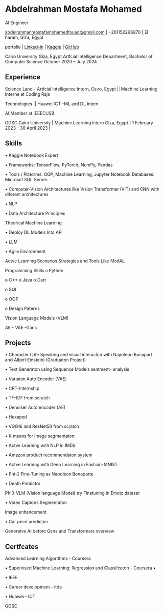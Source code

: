 # Abdelrahman Mostafa Mohamed

AI Engineer 

abdelrahmanmostafamohamedfouad@gmail.com | +201152296870 | El haram, Giza, Egypt

portolio | [Linked-in](https://www.linkedin.com/in/abdelrahman-mostafa-mohamed/) | [Kaggle](https://www.kaggle.com/abdelrahmanm2003) | [GitHub](https://github.com/Eng-Abdelrahman-Mostafa-Mohamed) 

Cairo University Giza, Egypt Artfcial Intelligence Department, Bachelor of Computer Science October 2020 – July 2024 

## Experience

Science Land - Artfcial Intelligence Intern, Cairo, Egypt || Machine Learning Interne at Coding Raja 

Technologies || Huawei ICT -ML and DL intern 

 AI Member at IEEECUSB 

GDSC Cairo University | Machine Learning Intern Giza, Egypt | 1 February 2023 - 30 April 2023 |

## Skills

• Kaggle Notebook Expert 

• Frameworks: TensorFlow, PyTorch, NumPy, Pandas 

• Tools / Platorms: OOP, Machine Learning, Jupyter Notebook Databases: Microsof SQL Server. 

• Computer-Vision Architectures like Vision Transformer (VIT) and CNN with diferent architectures 

• NLP 

• Data Architecture Principles 

Theorical Machine Learning 

• Deploy DL Models Into API 

• LLM 

• Agile Environment 

Actve Learning Scenarios Strategies and Tools Like ModAL 

Programming Skills o Python 

o C++ o Java o Dart 

o SQL

o OOP

o Design Paterns 

Vision Language Models (VLM) 

AE - VAE -Gans 

## Projects

• Character (Life Speaking and visual interacton with Napoleon Bonapart and Albert Einstein) (Graduaton Project) 

• Text Generaton using Sequence Models sentment- analysis 

• Variaton Auto Encoder (VAE) 

• CRT-Internship 

• TF-IDF from scratch 

• Denoiser Auto encoder (AE) 

• Hexapod 

• VGG16 and ResNet50 from scratch 

• K means for image segmentaton 

• Actve Learning with NLP in IMDb 

• Amazon product recommendaton system 

• Actve Learning with Deep Learning in Fashion-MNIST 

• Phi-2 Fine-Tuning as Napoleon Bonaparte 

• Death Predictor 

Phi3-VLM (Vision language Model) try Finetuning in Emotc dataset 

• Video Captons Segmentaton 

Image enhancement 

• Car price predicton 

Generatve AI before Gans and Transformers overview 

## Certfcates

Advanced Learning Algorithms - Coursera 

• Supervised Machine Learning: Regression and Classifcaton - Coursera • 

• IEEE 

• Career development - itda 

• Huawei - ICT 

GDSC 



